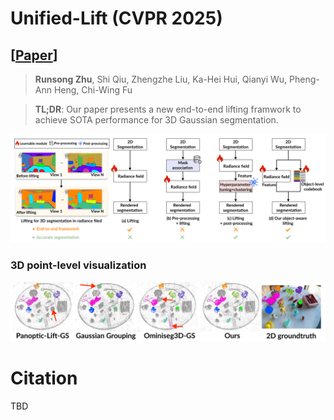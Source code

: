 # Unified-Lift (CVPR 2025)
## [[Paper](https://www.ecva.net/papers/eccv_2024/papers_ECCV/papers/00187.pdf)]

> **Runsong Zhu**, Shi Qiu, Zhengzhe Liu, Ka-Hei Hui, Qianyi Wu, Pheng-Ann Heng, Chi-Wing Fu
> 

>**TL;DR**: Our paper presents a new end-to-end lifting framwork to achieve SOTA performance for 3D Gaussian segmentation.


![image](https://github.com/Runsong123/Unified-Lift/blob/main/Teaser.png)

### 3D point-level visualization
![image](https://github.com/Runsong123/Unified-Lift/blob/main/3D_Segmentation.png)



# Citation
TBD



